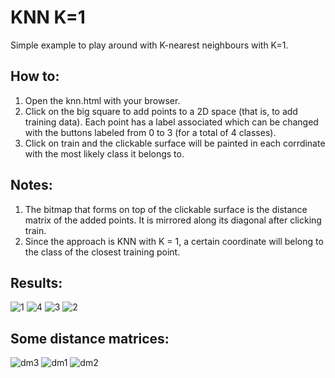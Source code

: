 # KNN K=1
Simple example to play around with K-nearest neighbours with K=1.

## How to:
1. Open the knn.html with your browser.
2. Click on the big square to add points to a 2D space (that is, to add training data). Each point has a label associated which can be changed with the buttons labeled from 0 to 3 (for a total of 4 classes).
3. Click on train and the clickable surface will be painted in each corrdinate with the most likely class it belongs to.

## Notes:
1. The bitmap that forms on top of the clickable surface is the distance matrix of the added points. It is mirrored along its diagonal after clicking train.
2. Since the approach is KNN with K = 1, a certain coordinate will belong to the class of the closest training point.

## Results:
![1](https://user-images.githubusercontent.com/44316116/149491715-16013ff6-e62f-4adb-92da-a41a2f605e68.png)
![4](https://user-images.githubusercontent.com/44316116/149491701-f1fbf0b5-3f1c-4487-a06b-2bf8a164f921.png)
![3](https://user-images.githubusercontent.com/44316116/149491707-26f2e053-c014-4682-939d-5fa49ed1ffcc.png)
![2](https://user-images.githubusercontent.com/44316116/149491711-bd9d6eb4-62f4-4b80-a1f9-7265591150a2.png)

## Some distance matrices:
![dm3](https://user-images.githubusercontent.com/44316116/149492499-56d750eb-be34-45d9-b2f4-5329ec96d577.png)
![dm1](https://user-images.githubusercontent.com/44316116/149492507-d885d69f-1ae4-4a05-a67b-d79831833168.png)
![dm2](https://user-images.githubusercontent.com/44316116/149492506-6c8c4741-3a40-40a5-ad6b-394d3ad30c25.png)

